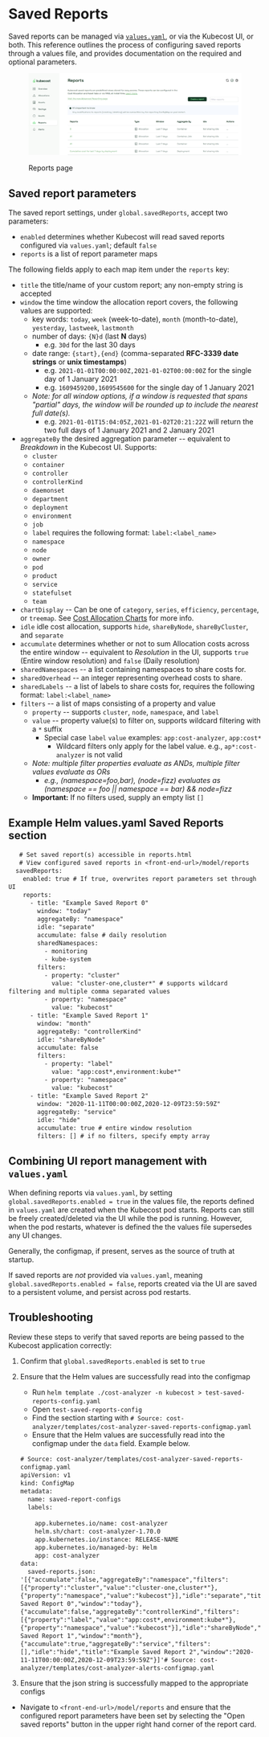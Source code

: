 # Saved Reports

Saved reports can be managed via [`values.yaml`](https://github.com/kubecost/cost-analyzer-helm-chart/blob/master/cost-analyzer/values.yaml), or via the Kubecost UI, or both. This reference outlines the process of configuring saved reports through a values file, and provides documentation on the required and optional parameters.

<figure><img src=".gitbook/assets/savedreports.PNG" alt=""><figcaption><p>Reports page</p></figcaption></figure>

## Saved report parameters

The saved report settings, under `global.savedReports`, accept two parameters:

* `enabled` determines whether Kubecost will read saved reports configured via `values.yaml`; default `false`
* `reports` is a list of report parameter maps

The following fields apply to each map item under the `reports` key:

* `title` the title/name of your custom report; any non-empty string is accepted
* `window` the time window the allocation report covers, the following values are supported:
  * key words: `today`, `week` (week-to-date), `month` (month-to-date), `yesterday`, `lastweek`, `lastmonth`
  * number of days: `{N}d` (last **N** days)
    * e.g. `30d` for the last 30 days
  * date range: `{start},{end}` (comma-separated **RFC-3339 date strings** or **unix timestamps**)
    * e.g. `2021-01-01T00:00:00Z,2021-01-02T00:00:00Z` for the single day of 1 January 2021
    * e.g. `1609459200,1609545600` for the single day of 1 January 2021
  * _Note: for all window options, if a window is requested that spans "partial" days, the window will be rounded up to include the nearest full date(s)._
    * e.g. `2021-01-01T15:04:05Z,2021-01-02T20:21:22Z` will return the two full days of 1 January 2021 and 2 January 2021
* `aggregateBy` the desired aggregation parameter -- equivalent to _Breakdown_ in the Kubecost UI. Supports:
  * `cluster`
  * `container`
  * `controller`
  * `controllerKind`
  * `daemonset`
  * `department`
  * `deployment`
  * `environment`
  * `job`
  * `label` requires the following format: `label:<label_name>`
  * `namespace`
  * `node`
  * `owner`
  * `pod`
  * `product`
  * `service`
  * `statefulset`
  * `team`
* `chartDisplay` -- Can be one of `category`, `series`, `efficiency`, `percentage`, or `treemap`. See [Cost Allocation Charts](/cost-allocation.md#chart) for more info.
* `idle` idle cost allocation, supports `hide`, `shareByNode`, `shareByCluster`, and `separate`
* `accumulate` determines whether or not to sum Allocation costs across the entire window -- equivalent to _Resolution_ in the UI, supports `true` (Entire window resolution) and `false` (Daily resolution)
* `sharedNamespaces` -- a list containing namespaces to share costs for.
* `sharedOverhead` -- an integer representing overhead costs to share.
* `sharedLabels` -- a list of labels to share costs for, requires the following format: `label:<label_name>`
* `filters` -- a list of maps consisting of a property and value
  * `property` -- supports `cluster`, `node`, `namespace`, and `label`
  * `value` -- property value(s) to filter on, supports wildcard filtering with a `*` suffix
    * Special case `label` `value` examples: `app:cost-analyzer`, `app:cost*`
      * Wildcard filters only apply for the label value. e.g., `ap*:cost-analyzer` is not valid
  * _Note: multiple filter properties evaluate as ANDs, multiple filter values evaluate as ORs_
    * _e.g., (namespace=foo,bar), (node=fizz) evaluates as (namespace == foo || namespace == bar) && node=fizz_
  * **Important:** If no filters used, supply an empty list `[]`

## Example Helm values.yaml Saved Reports section

```
   # Set saved report(s) accessible in reports.html
   # View configured saved reports in <front-end-url>/model/reports
  savedReports:
    enabled: true # If true, overwrites report parameters set through UI
    reports:
      - title: "Example Saved Report 0"
        window: "today"
        aggregateBy: "namespace"
        idle: "separate"
        accumulate: false # daily resolution
        sharedNamespaces:
          - monitoring
          - kube-system
        filters:
          - property: "cluster"
            value: "cluster-one,cluster*" # supports wildcard filtering and multiple comma separated values
          - property: "namespace"
            value: "kubecost"
      - title: "Example Saved Report 1"
        window: "month"
        aggregateBy: "controllerKind"
        idle: "shareByNode"
        accumulate: false
        filters:
          - property: "label"
            value: "app:cost*,environment:kube*"
          - property: "namespace"
            value: "kubecost"
      - title: "Example Saved Report 2"
        window: "2020-11-11T00:00:00Z,2020-12-09T23:59:59Z"
        aggregateBy: "service"
        idle: "hide"
        accumulate: true # entire window resolution
        filters: [] # if no filters, specify empty array
```

## Combining UI report management with `values.yaml`

When defining reports via `values.yaml`, by setting `global.savedReports.enabled = true` in the values file, the reports defined in `values.yaml` are created when the Kubecost pod starts. Reports can still be freely created/deleted via the UI while the pod is running. However, when the pod restarts, whatever is defined the the values file supersedes any UI changes.

Generally, the configmap, if present, serves as the source of truth at startup.

If saved reports are _not_ provided via `values.yaml`, meaning `global.savedReports.enabled = false`, reports created via the UI are saved to a persistent volume, and persist across pod restarts.

## Troubleshooting

Review these steps to verify that saved reports are being passed to the Kubecost application correctly:

1. Confirm that `global.savedReports.enabled` is set to `true`
2.  Ensure that the Helm values are successfully read into the configmap

    * Run `helm template ./cost-analyzer -n kubecost > test-saved-reports-config.yaml`
    * Open `test-saved-reports-config`
    * Find the section starting with `# Source: cost-analyzer/templates/cost-analyzer-saved-reports-configmap.yaml`
    * Ensure that the Helm values are successfully read into the configmap under the `data` field. Example below.

    ```
    # Source: cost-analyzer/templates/cost-analyzer-saved-reports-configmap.yaml
    apiVersion: v1
    kind: ConfigMap
    metadata:
      name: saved-report-configs
      labels:

        app.kubernetes.io/name: cost-analyzer
        helm.sh/chart: cost-analyzer-1.70.0
        app.kubernetes.io/instance: RELEASE-NAME
        app.kubernetes.io/managed-by: Helm
        app: cost-analyzer
    data:
      saved-reports.json: '[{"accumulate":false,"aggregateBy":"namespace","filters":[{"property":"cluster","value":"cluster-one,cluster*"},{"property":"namespace","value":"kubecost"}],"idle":"separate","title":"Example Saved Report 0","window":"today"},{"accumulate":false,"aggregateBy":"controllerKind","filters":[{"property":"label","value":"app:cost*,environment:kube*"},{"property":"namespace","value":"kubecost"}],"idle":"shareByNode","title":"Example Saved Report 1","window":"month"},{"accumulate":true,"aggregateBy":"service","filters":[],"idle":"hide","title":"Example Saved Report 2","window":"2020-11-11T00:00:00Z,2020-12-09T23:59:59Z"}]'# Source: cost-analyzer/templates/cost-analyzer-alerts-configmap.yaml
    ```
3. Ensure that the json string is successfully mapped to the appropriate configs

* Navigate to `<front-end-url>/model/reports` and ensure that the configured report parameters have been set by selecting the "Open saved reports" button in the upper right hand corner of the report card.

